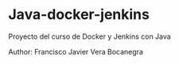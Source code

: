 # Java-docker-jenkins
Proyecto del curso de Docker y Jenkins con Java

Author: Francisco Javier Vera Bocanegra
